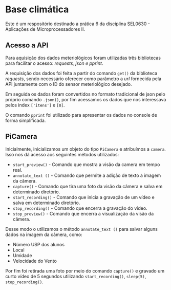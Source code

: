 # Base climática

Este é um respositório destinado a prática 6 da disciplina SEL0630 - Aplicações de Microprocessadores II.

## Acesso a API

Para aquisição dos dados meteriológicos foram utilizadas três bibliotecas para facilitar o acesso: *requests, json e pprint*.

A requisição dos dados foi feita a partir do comando ```get()``` da biblioteca *requests*, sendo necessário oferecer como parâmetro a *url* fornecida pela API juntamente com o ID do sensor meteriológico desejado.

Em seguida os dados foram convertidos no formato tradicional de json pelo próprio comando ```.json()```, por fim acessamos os dados que nos interessava pelos index ```['itens']``` e ```[0]```.

O comando ```pprint``` foi utilizado para apresentar os dados no console de forma simplificada.

## PiCamera

Inicialmente, inicializamos um objeto do tipo ```PiCamera``` e atribuímos a ```camera```. Isso nos dá acesso aos seguintes métodos utilizados:

- ```start_preview()``` - Comando que mostra a visão da camera em tempo real.
- ```annotate_text ()``` - Comando que permite a adição de texto a imagem da câmera.
- ```capture()``` - Comando que tira uma foto da visão da câmera e salva em determinado diretório.
- ```start_recording()``` - Comando que inicia a gravação de um vídeo e salva em determinado diretório.
- ```stop_recording()``` - Comando que encerra a gravação do vídeo.
- ```stop_preview()``` - Comando que encerra a visualização da visão da câmera.

Desse modo o utilizamos o método ```annotate_text ()``` para salvar alguns dados na imagem da câmera, como:

- Número USP dos alunos
- Local
- Umidade
- Velocidade do Vento

Por fim foi retirada uma foto por meio do comando ```capture()``` e gravado um curto vídeo de 5 segundos utilizando ```start_recording()```, ```sleep(5)```, ```stop_recording()```.
